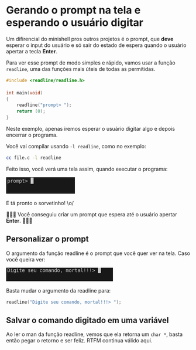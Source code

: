 # Gerando o prompt na tela e esperando o usuário digitar

Um difirencial do minishell pros outros projetos é o prompt, que **deve** esperar o input do usuário e só sair do estado de espera quando o usuário apertar a tecla **Enter**.

Para ver esse prompt de modo simples e rápido, vamos usar a função ``readline``, uma das funções mais úteis de todas as permitidas.

```c
#include <readline/readline.h>

int	main(void)
{
	readline("prompt> ");
	return (0);
}
```

Neste exemplo, apenas iremos esperar o usuário digitar algo e depois encerrar o programa.

Você vai compilar usando ``-l readline``, como no exemplo:

```sh
cc file.c -l readline
```

Feito isso, você verá uma tela assim, quando executar o programa:

![Prompt em funcionamento](images/prompt.png)

E tá pronto o sorvetinho! \o/

🎉🎉🎉 Você conseguiu criar um prompt que espera até o usuário apertar **Enter**. 🎉🎉🎉

## Personalizar o prompt

O argumento da função readline é o prompt que você quer ver na tela. Caso você queira ver:

![Prompt com uma mensagem diferente](images/prompt_2.png)

Basta mudar o argumento da readline para:

```c
readline("Digite seu comando, mortal!!!> ");
```

## Salvar o comando digitado em uma variável

Ao ler o man da função readline, vemos que ela retorna um ``char *``, basta então pegar o retorno e ser feliz. RTFM continua válido aqui.